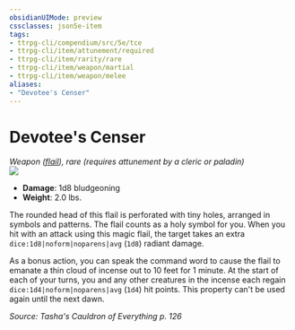 ```yaml
---
obsidianUIMode: preview
cssclasses: json5e-item
tags:
- ttrpg-cli/compendium/src/5e/tce
- ttrpg-cli/item/attunement/required
- ttrpg-cli/item/rarity/rare
- ttrpg-cli/item/weapon/martial
- ttrpg-cli/item/weapon/melee
aliases: 
- "Devotee's Censer"
---
```

# Devotee's Censer
*Weapon ([flail](3-Mechanics/CLI/items/flail.md)), rare (requires attunement by a cleric or paladin)*  
![](3-Mechanics/CLI/items/img/devotees-censer.webp#right)

- **Damage**: 1d8 bludgeoning
- **Weight**: 2.0 lbs.

The rounded head of this flail is perforated with tiny holes, arranged in symbols and patterns. The flail counts as a holy symbol for you. When you hit with an attack using this magic flail, the target takes an extra `dice:1d8|noform|noparens|avg` (`1d8`) radiant damage.

As a bonus action, you can speak the command word to cause the flail to emanate a thin cloud of incense out to 10 feet for 1 minute. At the start of each of your turns, you and any other creatures in the incense each regain `dice:1d4|noform|noparens|avg` (`1d4`) hit points. This property can't be used again until the next dawn.

*Source: Tasha's Cauldron of Everything p. 126*
